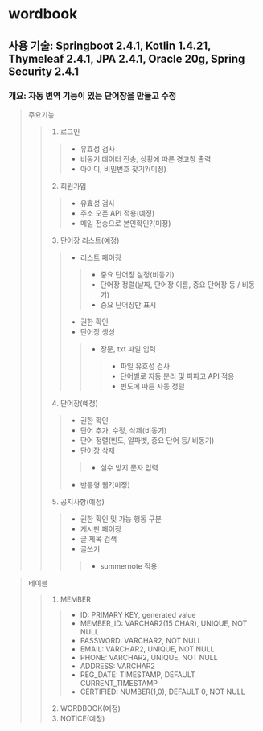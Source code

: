 # wordbook
## 사용 기술: Springboot 2.4.1, Kotlin 1.4.21, Thymeleaf 2.4.1, JPA 2.4.1, Oracle 20g, Spring Security 2.4.1
### 개요: 자동 변역 기능이 있는 단어장을 만들고 수정


> 주요기능
>> 1. 로그인
>>> * 유효성 검사
>>> * 비동기 데이터 전송, 상황에 따른 경고창 출력
>>> * 아이디, 비밀번호 찾기?(미정)
>> 2. 회원가입
>>> * 유효성 검사
>>> * 주소 오픈 API 적용(예정)
>>> * 메일 전송으로 본인확인?(미정)
>> 3. 단어장 리스트(예정)
>>> * 리스트 페이징
>>>> - 중요 단어장 설정(비동기)
>>>> - 단어장 정렬(날짜, 단어장 이름, 중요 단어장 등 / 비동기)
>>>> - 중요 단어장만 표시
>>> * 권한 확인
>>> * 단어장 생성
>>>> + 장문, txt 파일 입력
>>>>> - 파일 유효성 검사
>>>>> - 단어별로 자동 분리 및 파파고 API 적용
>>>>> - 빈도에 따른 자동 정렬
>> 4. 단어장(예정)
>>> * 권한 확인
>>> * 단어 추가, 수정, 삭제(비동기)
>>> * 단어 정렬(빈도, 알파벳, 중요 단어 등/ 비동기)
>>> * 단어장 삭제
>>>> - 실수 방지 문자 입력
>>> * 반응형 웹?(미정)
>> 5. 공지사항(예정)
>>> * 권한 확인 및 가능 행동 구분
>>> * 게시판 페이징
>>> * 글 제목 검색
>>> * 글쓰기
>>>> - summernote 적용


> 테이블
>> 1. MEMBER
>>> - ID: PRIMARY KEY, generated value
>>> - MEMBER_ID: VARCHAR2(15 CHAR), UNIQUE, NOT NULL
>>> - PASSWORD: VARCHAR2, NOT NULL
>>> - EMAIL: VARCHAR2, UNIQUE, NOT NULL
>>> - PHONE: VARCHAR2, UNIQUE, NOT NULL
>>> - ADDRESS: VARCHAR2
>>> - REG_DATE: TIMESTAMP, DEFAULT CURRENT_TIMESTAMP
>>> - CERTIFIED: NUMBER(1,0), DEFAULT 0, NOT NULL
>> 2. WORDBOOK(예정)
>> 3. NOTICE(예정)
